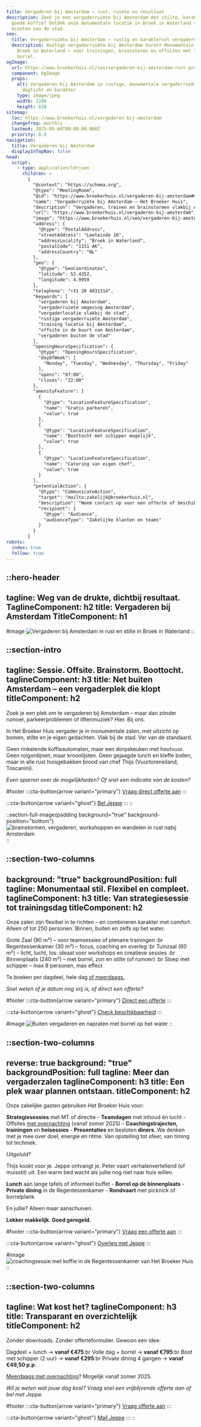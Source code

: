 ```yaml
---
title: Vergaderen bij Amsterdam – rust, ruimte en resultaat
description: Zoek je een vergaderruimte bij Amsterdam met stilte, karakter en
  goede koffie? Ontdek onze monumentale locatie in Broek in Waterland – 15
  minuten van de stad.
seo:
  title: Vergaderruimte bij Amsterdam – rustig en karaktervol vergaderen in het groen
  description: Rustige vergaderruimte bij Amsterdam huren? Monumentale locatie in
    Broek in Waterland – voor trainingen, brainstorms en offsites met lunch of
    borrel.
ogImage:
  url: https://www.broekerhuis.nl/seo/vergaderen-bij-amsterdam-rust-groen.jpeg
  component: OgImage
  props:
    alt: Vergaderen bij Amsterdam in rustige, monumentale vergaderruimte met
      daglicht en karakter
    type: image/jpeg
    width: 1200
    height: 630
sitemap:
  loc: https://www.broekerhuis.nl/vergaderen-bij-amsterdam
  changefreq: monthly
  lastmod: 2025-05-04T00:00:00.000Z
  priority: 0.8
navigation:
  title: Vergaderen bij Amsterdam
  displayInTopNav: false
head:
  script:
    - type: application/ld+json
      children: >
        {
          "@context": "https://schema.org",
          "@type": "MeetingRoom",
          "@id": "https://www.broekerhuis.nl/vergaderen-bij-amsterdam#meetingroom",
          "name": "Vergaderruimte bij Amsterdam – Het Broeker Huis",
          "description": "Vergaderen, trainen en brainstormen vlakbij Amsterdam – in een monumentaal dorpshuis in Broek in Waterland. Rust, karakter en alles geregeld.",
          "url": "https://www.broekerhuis.nl/vergaderen-bij-amsterdam",
          "image": "https://www.broekerhuis.nl/seo/vergaderen-bij-amsterdam-rust-groen.jpeg",
          "address": {
            "@type": "PostalAddress",
            "streetAddress": "Leeteinde 16",
            "addressLocality": "Broek in Waterland",
            "postalCode": "1151 AK",
            "addressCountry": "NL"
          },
          "geo": {
            "@type": "GeoCoordinates",
            "latitude": 52.4352,
            "longitude": 4.9959
          },
          "telephone": "+31 20 4031314",
          "keywords": [
            "vergaderen bij Amsterdam",
            "vergaderruimte omgeving Amsterdam",
            "vergaderlocatie vlakbij de stad",
            "rustige vergaderruimte Amsterdam",
            "training locatie bij Amsterdam",
            "offsite in de buurt van Amsterdam",
            "vergaderen buiten de stad"
          ],
          "openingHoursSpecification": {
            "@type": "OpeningHoursSpecification",
            "dayOfWeek": [
              "Monday", "Tuesday", "Wednesday", "Thursday", "Friday"
            ],
            "opens": "07:00",
            "closes": "22:00"
          },
          "amenityFeature": [
            {
              "@type": "LocationFeatureSpecification",
              "name": "Gratis parkeren",
              "value": true
            },
            {
              "@type": "LocationFeatureSpecification",
              "name": "Boottocht met schipper mogelijk",
              "value": true
            },
            {
              "@type": "LocationFeatureSpecification",
              "name": "Catering van eigen chef",
              "value": true
            }
          ],
          "potentialAction": {
            "@type": "CommunicateAction",
            "target": "mailto:zakelijk@broekerhuis.nl",
            "description": "Neem contact op voor een offerte of beschikbaarheid",
            "recipient": {
              "@type": "Audience",
              "audienceType": "Zakelijke klanten en teams"
            }
          }
        }
robots:
  index: true
  follow: true
---
```


::hero-header
---
tagline: Weg van de drukte, dichtbij resultaat.
TaglineComponent: h2
title: Vergaderen bij Amsterdam
TitleComponent: h1
---
#image
![Vergaderen bij Amsterdam in rust en stilte in Broek in Waterland](/zakelijk/vergaderen-vlakbij-amsterdam.jpg)
::

::section-intro
---
tagline: Sessie. Offsite. Brainstorm. Boottocht.
taglineComponent: h3
title: Net buiten Amsterdam – een vergaderplek die klopt
titleComponent: h2
---
Zoek je een plek om te vergaderen bij Amsterdam – maar dan zónder rumoer, parkeerproblemen of liftenmuziek? Hier. Bij ons.

In Het Broeker Huis vergader je in monumentale zalen, met uitzicht op bomen, stilte en je eigen gedachten. Vlak bij de stad. Ver van de standaard.

Geen rinkelende koffieautomaten, maar een dorpskeuken met houtvuur. Geen rolgordijnen, maar kroonlijsten. Geen gejaagde lunch en kleffe bollen, maar in alle rust huisgebakken brood van chef Thijs (Vuurtoreneiland, Toscanini).

*Even sparren over de mogelijkheden? Of snel een indicatie van de kosten?*

#footer
  :::cta-button{arrow variant="primary"}
  [Vraag direct offerte aan](https://forms.gle/aiEtiwAXoj2MywpKA)
  :::

  :::cta-button{arrow variant="ghost"}
  [Bel Jeppe](%5Btel:+31204031314%5D)
  :::
::

::section-full-image{padding background="true" background-position="bottom"}
![brainstormen, vergaderen, workshoppen en wandelen in rust nabij Amsterdam](/zakelijk/grote-zaal-groot-scherm-lichtinval-grote-ramen.jpg)
::

::section-two-columns
---
background: "true"
backgroundPosition: full
tagline: Monumentaal stil. Flexibel en compleet.
taglineComponent: h3
title: Van strategiesessie tot trainingsdag
titleComponent: h2
---
Onze zalen zijn flexibel in te richten – en combineren karakter met comfort. Alleen of tot 250 personen. Binnen, buiten en zelfs op het water.

Grote Zaal (90 m²) – voor teamsessies of plenaire trainingen :br Regentessenkamer (30 m²) – focus, coaching en overleg :br Tuinzaal (60 m²) – licht, lucht, los: ideaal voor workshops en creatieve sessies :br Binnenplaats (240 m²) – met borrel, zon en stilte (of rumoer) :br Sloep met schipper – max 8 personen, max effect

Te boeken per dagdeel, hele dag [of meerdaags.](/overnachten)

*Snel weten of je datum nog vrij is, of direct een offerte?*

#footer
  :::cta-button{arrow variant="primary"}
  [Direct een offerte](/zakelijk)
  :::

  :::cta-button{arrow variant="ghost"}
  [Check beschikbaarheid](%5Btel:+31204031314%5D)
  :::

#image
![Buiten vergaderen en napraten met borrel op het water](/zakelijk/rondvaart-waterland-borrel-met-schipper-na-vergaderdag.jpeg)
::

::section-two-columns
---
reverse: true
background: "true"
backgroundPosition: full
tagline: Meer dan vergaderzalen
taglineComponent: h3
title: Een plek waar plannen ontstaan.
titleComponent: h2
---
Onze zakelijke gasten gebruiken Het Broeker Huis voor:

**Strategiesessies** met MT of directie - **Teamdagen** met inhoud én lucht - Offsites [met overnachting](/overnachten) (vanaf zomer 2025) - **Coachingstrajecten, trainingen** en **heisessies** - **Presentaties** en besloten **diners**. We denken met je mee over doel, energie en ritme. Van opstelling tot sfeer, van timing tot techniek.

*Uitgeluld?*

Thijs kookt voor je. Jeppe ontvangt je. Peter vaart verhalenvertellend (of muisstil) uit. Een warm bed wacht als jullie nog niet naar huis willen.

**Lunch** aan lange tafels of informeel buffet - **Borrel op de binnenplaats** - **Private dining** in de Regentessenkamer - **Rondvaart** met picknick of borrelplank.

En jullie? Alleen maar aanschuiven.

**Lekker makkelijk. Goed geregeld.**

#footer
  :::cta-button{arrow variant="primary"}
  [Vraag een offerte aan](https://forms.gle/aiEtiwAXoj2MywpKA)
  :::

  :::cta-button{arrow variant="ghost"}
  [Overleg met Jeppe](mailto\:zakelijk@broekerhuis.nl)
  :::

#image
![coachingsessie met koffie in de Regentessenkamer van Het Broeker Huis](/zakelijk/boardroom-meeting-met-huisgebrande-koffie.jpg)
::

::section-two-columns
---
tagline: Wat kost het?
taglineComponent: h3
title: Transparant en overzichtelijk
titleComponent: h2
---
Zonder downloads. Zonder offerteformulier. Gewoon een idee:

Dagdeel + lunch → **vanaf €475**:br Volle dag + borrel → **vanaf €795**:br Boot met schipper (2 uur) → **vanaf €295**:br Private dining 4 gangen → **vanaf €49,50 p.p.**

[Meerdaags met overnachting](/overnachten)? Mogelijk vanaf zomer 2025.

*Wil je weten wat jouw dag kost? Vraag snel een vrijblijvende offerte aan of bel met Jeppe.*

#footer
  :::cta-button{arrow variant="primary"}
  [Vraag offerte aan](https://forms.gle/aiEtiwAXoj2MywpKA)
  :::

  :::cta-button{arrow variant="ghost"}
  [Mail Jeppe](mailto\:zakelijk@broekerhuis.nl)
  :::
::
